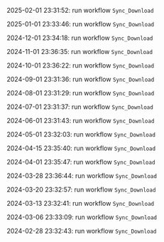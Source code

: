 2025-02-01 23:31:52: run workflow `Sync_Download` 

2025-01-01 23:33:46: run workflow `Sync_Download` 

2024-12-01 23:34:18: run workflow `Sync_Download` 

2024-11-01 23:36:35: run workflow `Sync_Download` 

2024-10-01 23:36:22: run workflow `Sync_Download` 

2024-09-01 23:31:36: run workflow `Sync_Download` 

2024-08-01 23:31:29: run workflow `Sync_Download` 

2024-07-01 23:31:37: run workflow `Sync_Download` 

2024-06-01 23:31:43: run workflow `Sync_Download` 

2024-05-01 23:32:03: run workflow `Sync_Download` 

2024-04-15 23:35:40: run workflow `Sync_Download` 

2024-04-01 23:35:47: run workflow `Sync_Download` 

2024-03-28 23:36:44: run workflow `Sync_Download` 

2024-03-20 23:32:57: run workflow `Sync_Download` 

2024-03-13 23:32:41: run workflow `Sync_Download` 

2024-03-06 23:33:09: run workflow `Sync_Download` 

2024-02-28 23:32:43: run workflow `Sync_Download` 


